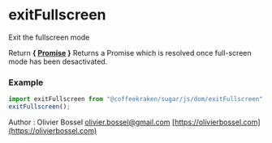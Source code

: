 # exitFullscreen

Exit the fullscreen mode

Return **{ [Promise](https://developer.mozilla.org/fr/docs/Web/JavaScript/Reference/Objets_globaux/Promise) }** Returns a Promise which is resolved once full-screen mode has been desactivated.

### Example

```js
import exitFullscreen from "@coffeekraken/sugar/js/dom/exitFullscreen";
exitFullscreen();
```

Author : Olivier Bossel [olivier.bossel@gmail.com](mailto:olivier.bossel@gmail.com) [https://olivierbossel.com](https://olivierbossel.com)
